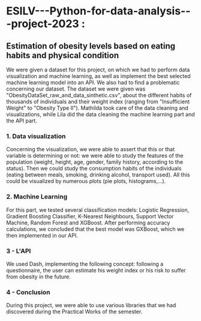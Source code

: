 # ESILV---Python-for-data-analysis---project-2023 :
## Estimation of obesity levels based on eating habits and physical condition

We were given a dataset for this project, on which we had to perform data visualization and machine learning, as well as implement the best selected machine learning model into an API. We also had to find a problematic concerning our dataset.
The dataset we were given was "ObesityDataSet_raw_and_data_sinthetic.csv", about the different habits of thousands of individuals and their weight index (ranging from "Insufficient Weight" to "Obesity Type II").
Mathilda took care of the data cleaning and visualizations, while Lila did the data cleaning the machine learning part and the API part.

### 1. Data  visualization

Concerning the visualization, we were able to assert that this or that variable is determining or not: we were able to study the features of the population (weight, height, age, gender, family history, according to the status).
Then we could study the consumption habits of the individuals (eating between meals, smoking, drinking alcohol, transport used). 
All this could be visualized by numerous plots (pie plots, histograms,...).

### 2. Machine Learning

For this part, we tested several classification models: Logistic Regression, Gradient Boosting Classifier, K-Nearest Neighbours, Support Vector Machine, Random Forest and XGBoost. After performing accuracy calculations, we concluded that the best model was GXBoost, which we then implemented in our API. 

### 3 - L'API

We used Dash, implementing the following concept: following a questionnaire, the user can estimate his weight index or his risk to suffer from obesity in the future.

### 4 - Conclusion

During this project, we were able to use various libraries that we had discovered during the Practical Works of the semester.






